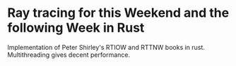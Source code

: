 # Ray tracing for this Weekend and the following Week in Rust

Implementation of Peter Shirley's RTIOW and RTTNW books in rust.
Multithreading gives decent performance.
